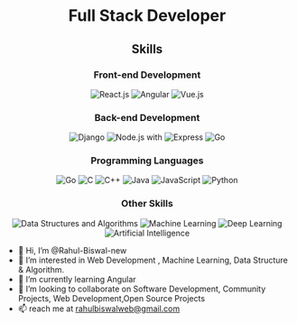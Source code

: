 

<!---
Rahul-Biswal-new/Rahul-Biswal-new is a ✨ special ✨ repository because its `README.md` (this file) appears on your GitHub profile.
You can click the Preview link to take a look at your changes.
--->
<div align="center">

# Full Stack Developer


## Skills



### Front-end Development
![React.js](https://img.shields.io/badge/-React.js-61DAFB?logo=react&logoColor=white&style=flat-square)
![Angular](https://img.shields.io/badge/-Angular-DD0031?logo=angular&logoColor=white&style=flat-square)
![Vue.js](https://img.shields.io/badge/-Vue.js-4FC08D?logo=vue.js&logoColor=white&style=flat-square)

### Back-end Development
![Django](https://img.shields.io/badge/-Django-092E20?logo=django&logoColor=white&style=flat-square)
![Node.js](https://img.shields.io/badge/-Node.js-339933?logo=node.js&logoColor=white&style=flat-square) with ![Express](https://img.shields.io/badge/-Express-000000?logo=express&logoColor=white&style=flat-square)
![Go](https://img.shields.io/badge/-Go-00ADD8?logo=go&logoColor=white&style=flat-square)

### Programming Languages
![Go](https://img.shields.io/badge/-Go-00ADD8?logo=go&logoColor=white&style=flat-square)
![C](https://img.shields.io/badge/-C-00599C?logo=c&logoColor=white&style=flat-square)
![C++](https://img.shields.io/badge/-C++-00599C?logo=c%2B%2B&logoColor=white&style=flat-square)
![Java](https://img.shields.io/badge/-Java-007396?logo=java&logoColor=white&style=flat-square)
![JavaScript](https://img.shields.io/badge/-JavaScript-F7DF1E?logo=javascript&logoColor=black&style=flat-square)
![Python](https://img.shields.io/badge/-Python-3776AB?logo=python&logoColor=white&style=flat-square)

### Other Skills
![Data Structures and Algorithms](https://img.shields.io/badge/-Data%20Structures%20and%20Algorithms-FF6C37?style=flat-square)
![Machine Learning](https://img.shields.io/badge/-Machine%20Learning-FF6C37?style=flat-square)
![Deep Learning](https://img.shields.io/badge/-Deep%20Learning-FF6C37?style=flat-square)
![Artificial Intelligence](https://img.shields.io/badge/-Artificial%20Intelligence-FF6C37?style=flat-square)

</div>


- 👋 Hi, I’m @Rahul-Biswal-new
- 👀 I’m interested in Web Development , Machine Learning, Data Structure & Algorithm.
- 🌱 I’m currently learning Angular
- 💞️ I’m looking to collaborate on Software Development, Community Projects, Web Development,Open Source Projects
- 📫 reach me at rahulbiswalweb@gmail.com
